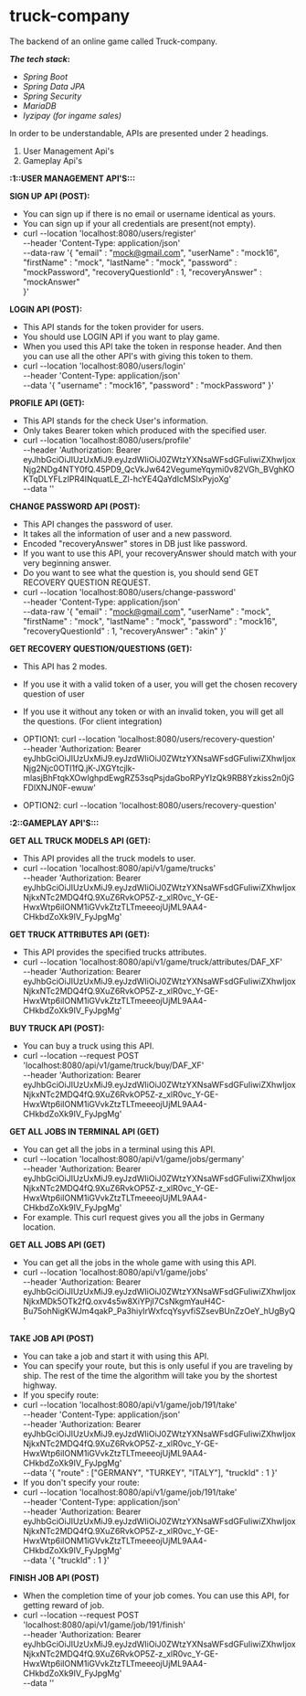 # truck-company

The backend of an online game called Truck-company.

**_The tech stack_:**
* _Spring Boot_
* _Spring Data JPA_
* _Spring Security_
* _MariaDB_
* _Iyzipay (for ingame sales)_


In order to be understandable, APIs are presented under 2 headings.
1) User Management Api's 
2) Gameplay Api's



 
**:1::USER MANAGEMENT API'S:::**

**SIGN UP API (POST):**
* You can sign up if there is no email or username identical as yours.
* You can sign up if your all credentials are present(not empty).
* curl --location 'localhost:8080/users/register' \
  --header 'Content-Type: application/json' \
  --data-raw '{
  "email" : "mock@gmail.com",
  "userName" : "mock16",
  "firstName" : "mock",
  "lastName" : "mock",
  "password" : "mockPassword",
  "recoveryQuestionId" : 1,
  "recoveryAnswer" : "mockAnswer"  
  }'


**LOGIN API (POST):**
* This API stands for the token provider for users.
* You should use LOGIN API if you want to play game.
* When you used this API take the token in response header. And then you can use all the other API's with giving this token to them.
* curl --location 'localhost:8080/users/login' \
  --header 'Content-Type: application/json' \
  --data '{
  "username" : "mock16",
  "password" : "mockPassword"
  }'


**PROFILE API (GET):**
* This API stands for the check User's information.
* Only takes Bearer token which produced with the specified user.
* curl --location 'localhost:8080/users/profile' \
  --header 'Authorization: Bearer eyJhbGciOiJIUzUxMiJ9.eyJzdWIiOiJ0ZWtzYXNsaWFsdGFuIiwiZXhwIjoxNjg2NDg4NTY0fQ.45PD9_QcVkJw642VegumeYqymi0v82VGh_BVghKOKTqDLYFLzIPR4INquatLE_Zl-hcYE4QaYdIcMSIxPyjoXg' \
  --data ''


**CHANGE PASSWORD API (POST):**
* This API changes the password of user.
* It takes all the information of user and a new password.
* Encoded "recoveryAnswer"  stores in DB just like password.
* If you want to use this API, your recoveryAnswer should match with your very beginning answer.
* Do you want to see what the question is, you should send GET RECOVERY QUESTION REQUEST.
* curl --location 'localhost:8080/users/change-password' \
  --header 'Content-Type: application/json' \
  --data-raw '{
  "email" : "mock@gmail.com",
  "userName" : "mock",
  "firstName" : "mock",
  "lastName" : "mock",
  "password" : "mock16",
  "recoveryQuestionId" : 1,
  "recoveryAnswer" : "akin"
  }'


**GET RECOVERY QUESTION/QUESTIONS (GET):**
* This API has 2 modes.
* If you use it with a valid token of a user, you will get the chosen recovery question of user
* If you use it without any token or with an invalid token, you will get all the questions. (For client integration)

* OPTION1:
  curl --location 'localhost:8080/users/recovery-question' \
  --header 'Authorization: Bearer eyJhbGciOiJIUzUxMiJ9.eyJzdWIiOiJ0ZWtzYXNsaWFsdGFuIiwiZXhwIjoxNjg2Njc0OTI1fQ.jK-JXGYtcjlk-mlasjBhFtqkXOwIghpdEwgRZ53sqPsjdaGboRPyYIzQk9RB8Yzkiss2n0jGFDlXNJN0F-ewuw'

* OPTION2:
  curl --location 'localhost:8080/users/recovery-question'

**:2::GAMEPLAY API'S:::**

**GET ALL TRUCK MODELS API (GET):**
* This API provides all the truck models to user.
* curl --location 'localhost:8080/api/v1/game/trucks' \
  --header 'Authorization: Bearer eyJhbGciOiJIUzUxMiJ9.eyJzdWIiOiJ0ZWtzYXNsaWFsdGFuIiwiZXhwIjoxNjkxNTc2MDQ4fQ.9XuZ6RvkOP5Z-z_xlR0vc_Y-GE-HwxWtp6iIONM1iGVvkZtzTLTmeeeojUjML9AA4-CHkbdZoXk9IV_FyJpgMg'

**GET TRUCK ATTRIBUTES API (GET):**
* This API provides the specified trucks attributes. 
* curl --location 'localhost:8080/api/v1/game/truck/attributes/DAF_XF' \
  --header 'Authorization: Bearer eyJhbGciOiJIUzUxMiJ9.eyJzdWIiOiJ0ZWtzYXNsaWFsdGFuIiwiZXhwIjoxNjkxNTc2MDQ4fQ.9XuZ6RvkOP5Z-z_xlR0vc_Y-GE-HwxWtp6iIONM1iGVvkZtzTLTmeeeojUjML9AA4-CHkbdZoXk9IV_FyJpgMg' 

**BUY TRUCK API (POST):**
* You can buy a truck using this API. 
* curl --location --request POST 'localhost:8080/api/v1/game/truck/buy/DAF_XF' \
  --header 'Authorization: Bearer eyJhbGciOiJIUzUxMiJ9.eyJzdWIiOiJ0ZWtzYXNsaWFsdGFuIiwiZXhwIjoxNjkxNTc2MDQ4fQ.9XuZ6RvkOP5Z-z_xlR0vc_Y-GE-HwxWtp6iIONM1iGVvkZtzTLTmeeeojUjML9AA4-CHkbdZoXk9IV_FyJpgMg' 

**GET ALL JOBS IN TERMINAL API (GET)**
* You can get all the jobs in a terminal using this API. 
* curl --location 'localhost:8080/api/v1/game/jobs/germany' \
  --header 'Authorization: Bearer eyJhbGciOiJIUzUxMiJ9.eyJzdWIiOiJ0ZWtzYXNsaWFsdGFuIiwiZXhwIjoxNjkxNTc2MDQ4fQ.9XuZ6RvkOP5Z-z_xlR0vc_Y-GE-HwxWtp6iIONM1iGVvkZtzTLTmeeeojUjML9AA4-CHkbdZoXk9IV_FyJpgMg'
* For example. This curl request gives you all the jobs in Germany location. 

**GET ALL JOBS API (GET)**
* You can get all the jobs in the whole game with using this API.
* curl --location 'localhost:8080/api/v1/game/jobs' \
  --header 'Authorization: Bearer eyJhbGciOiJIUzUxMiJ9.eyJzdWIiOiJ0ZWtzYXNsaWFsdGFuIiwiZXhwIjoxNjkxMDk5OTk2fQ.oxv4s5w8XiYPjI7CsNkgmYauH4C-Bu75ohNigKWJm4qakP_Pa3hiyIrWxfcqYsyvfiSZsevBUnZzOeY_hUgByQ' 

**TAKE JOB API (POST)**
* You can take a job and start it with using this API.
* You can specify your route, but this is only useful if you are traveling by ship. The rest of the time the algorithm will take you by the shortest highway.  
* If you specify route: 
* curl --location 'localhost:8080/api/v1/game/job/191/take' \
  --header 'Content-Type: application/json' \
  --header 'Authorization: Bearer eyJhbGciOiJIUzUxMiJ9.eyJzdWIiOiJ0ZWtzYXNsaWFsdGFuIiwiZXhwIjoxNjkxNTc2MDQ4fQ.9XuZ6RvkOP5Z-z_xlR0vc_Y-GE-HwxWtp6iIONM1iGVvkZtzTLTmeeeojUjML9AA4-CHkbdZoXk9IV_FyJpgMg' \
  --data '{
  "route" : ["GERMANY", "TURKEY", "ITALY"],
  "truckId" : 1
  }'
* If you don't specify your route:
* curl --location 'localhost:8080/api/v1/game/job/191/take' \
  --header 'Content-Type: application/json' \
  --header 'Authorization: Bearer eyJhbGciOiJIUzUxMiJ9.eyJzdWIiOiJ0ZWtzYXNsaWFsdGFuIiwiZXhwIjoxNjkxNTc2MDQ4fQ.9XuZ6RvkOP5Z-z_xlR0vc_Y-GE-HwxWtp6iIONM1iGVvkZtzTLTmeeeojUjML9AA4-CHkbdZoXk9IV_FyJpgMg' \
  --data '{
  "truckId" : 1
  }' 

**FINISH JOB API (POST)**
* When the completion time of your job comes. You can use this API, for getting reward of job. 
* curl --location --request POST 'localhost:8080/api/v1/game/job/191/finish' \
  --header 'Authorization: Bearer eyJhbGciOiJIUzUxMiJ9.eyJzdWIiOiJ0ZWtzYXNsaWFsdGFuIiwiZXhwIjoxNjkxNTc2MDQ4fQ.9XuZ6RvkOP5Z-z_xlR0vc_Y-GE-HwxWtp6iIONM1iGVvkZtzTLTmeeeojUjML9AA4-CHkbdZoXk9IV_FyJpgMg' \
  --data '' 